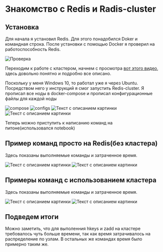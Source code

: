# Знакомство с Redis и Radis-cluster

## Установка

Для начала я установил Redis. Для этого понадобился Doker и командная строка. После установки с помощью Docker я проверил на работоспособность Redis.

![Проверка](https://sun9-10.userapi.com/impg/y0BCqmznLKltnyY5XhAUKmFlvz54tiscpAgyMg/bbPenkcImAk.jpg?size=1910x963&quality=96&sign=67104cc861c4a603bd52153c52bfc9a4&type=album)

Переходим к работе с кластером, начнем с просмотра [вот этого видео](https://www.youtube.com/watch?v=N8BkmdZzxDg), здесь довольно понятно и подробно все описано.

Поскольку у меня Windows 10, то работал уже я через Ubuntu. Посредством него у инструкций я смог запустить Redis-cluster.
Я прописал все ноды в docker-compose и прописал конфигурационные файлы для каждой ноды

![compose](https://sun1-96.userapi.com/impg/sK1UtFs1mwhJUMwGytePAmRHKBmOUHBwqXDFag/uK93pdeM7N4.jpg?size=1882x956&quality=96&sign=bb1d08f802f0a9b0f9bb5ac976a9b15d&type=album)
![configs](https://sun9-6.userapi.com/impg/kZ4G177XNU4wpP3jbiQa9CwIXBVpijCVZg5mLw/t3Up_XYNPeo.jpg?size=1901x800&quality=96&sign=32fd27c91b8059afcd0c3c2004eb6a23&type=album)
![Текст с описанием картинки](https://sun9-39.userapi.com/impg/mApvpQj-EyhyzGIWnOPoco_mJwxw9EmWr_4fdw/8xgV5iCb_jU.jpg?size=1552x397&quality=96&sign=390e0601bcd0db4e2293668b6734c005&type=album)
![Текст с описанием картинки](https://sun9-20.userapi.com/impg/K7ntNftDEpw7N659Bbq8iORp5Ip85NZbYyNMvg/utJBouDHqmY.jpg?size=1600x592&quality=96&sign=e8e8e2c2b19a7b59d0b8b31b8fc26ae8&type=album)

Теперь можно приступить к написанию команд на питоне(использовался notebook)

## Пример команд просто на Redis(без кластера)

Здесь показаны выполняемые команды и затраченное время.

![Текст с описанием картинки](https://sun1-14.userapi.com/impg/pA2Xvkj2-5xaG9-MQTgqdgCgdJF3Y1SEEgaGlg/Kd_VbQh6t3w.jpg?size=807x338&quality=96&sign=88fb906aafc33d8f67ab7f21b9264436&type=album)
![Текст с описанием картинки](https://sun9-75.userapi.com/impg/MIj5PhWv-vJDU9-HibXQcp-OTM_pnqXNqWfHdg/F0BURR1yEvM.jpg?size=1017x363&quality=96&sign=58930d9c3d3f1ed34176c882be7b88a7&type=album)

## Примеры команд с использованием кластера

Здесь показаны выполняемые команды и затраченное время.

![Текст с описанием картинки](https://sun1-99.userapi.com/impg/6lAej04YZUksQZv8VHRapRU024nAwR2oSlzaxQ/HKfX7D73Lzg.jpg?size=846x432&quality=96&sign=dc2af51c83db9fc3716405cdf8e15c4b&type=album)
![Текст с описанием картинки](https://sun1-55.userapi.com/impg/di8nKoi4DTIzRndvN81a0TtFsQ4kkUKbkB5rBA/S6O-24z07ak.jpg?size=712x320&quality=96&sign=6f7227a852f7fe1d76db05102ec6665f&type=album)

## Подведем итоги

Можно заметить, что для выполенния hkeys и zadd на кластере требовалось чуть больше времени, так как время затрачивалось на распределение по узлам. В остальных же командах время было примерно таким же.
